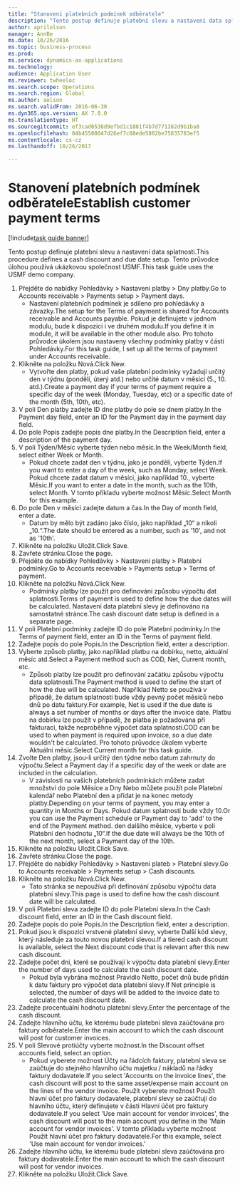 ```yaml
--- 
title: "Stanovení platebních podmínek odběratele"
description: "Tento postup definuje platební slevu a nastavení data splatnosti."
author: aprilolson
manager: AnnBe
ms.date: 10/26/2016
ms.topic: business-process
ms.prod: 
ms.service: dynamics-ax-applications
ms.technology: 
audience: Application User
ms.reviewer: twheeloc
ms.search.scope: Operations
ms.search.region: Global
ms.author: aolson
ms.search.validFrom: 2016-06-30
ms.dyn365.ops.version: AX 7.0.0
ms.translationtype: HT
ms.sourcegitcommit: ef3cad6538d9efbd1c1881f4b7d771382d9b1ba8
ms.openlocfilehash: 04b45508047d26ef7c08ede5862be75835783ef5
ms.contentlocale: cs-cz
ms.lasthandoff: 10/26/2017

---
```

# <a name="establish-customer-payment-terms"></a><span data-ttu-id="b2612-103">Stanovení platebních podmínek odběratele</span><span class="sxs-lookup"><span data-stu-id="b2612-103">Establish customer payment terms</span></span>

[!include[task guide banner](../../includes/task-guide-banner.md)]

<span data-ttu-id="b2612-104">Tento postup definuje platební slevu a nastavení data splatnosti.</span><span class="sxs-lookup"><span data-stu-id="b2612-104">This procedure defines a cash discount and due date setup.</span></span> <span data-ttu-id="b2612-105">Tento průvodce úlohou používá ukázkovou společnost USMF.</span><span class="sxs-lookup"><span data-stu-id="b2612-105">This task guide uses the USMF demo company.</span></span>

1. <span data-ttu-id="b2612-106">Přejděte do nabídky Pohledávky > Nastavení platby > Dny platby.</span><span class="sxs-lookup"><span data-stu-id="b2612-106">Go to Accounts receivable > Payments setup > Payment days.</span></span>
    * <span data-ttu-id="b2612-107">Nastavení platebních podmínek je sdíleno pro pohledávky a závazky.</span><span class="sxs-lookup"><span data-stu-id="b2612-107">The setup for the Terms of payment is shared for Accounts receivable and Accounts payable.</span></span> <span data-ttu-id="b2612-108">Pokud je definujete v jednom modulu, bude k dispozici i ve druhém modulu.</span><span class="sxs-lookup"><span data-stu-id="b2612-108">If you define it in module, it will be available in the other module also.</span></span> <span data-ttu-id="b2612-109">Pro tohoto průvodce úkolem jsou nastaveny všechny podmínky platby v části Pohledávky.</span><span class="sxs-lookup"><span data-stu-id="b2612-109">For this task guide, I set up all the terms of payment under Accounts receivable.</span></span>  
2. <span data-ttu-id="b2612-110">Klikněte na položku Nová.</span><span class="sxs-lookup"><span data-stu-id="b2612-110">Click New.</span></span>
    * <span data-ttu-id="b2612-111">Vytvořte den platby, pokud vaše platební podmínky vyžadují určitý den v týdnu (pondělí, úterý atd.) nebo určité datum v měsíci (5., 10. atd.).</span><span class="sxs-lookup"><span data-stu-id="b2612-111">Create a payment day if your terms of payment require a specific day of the week (Monday, Tuesday, etc) or a specific date of the month (5th, 10th, etc).</span></span>  
3. <span data-ttu-id="b2612-112">V poli Den platby zadejte ID dne platby do pole se dnem platby.</span><span class="sxs-lookup"><span data-stu-id="b2612-112">In the Payment day field, enter an ID for the Payment day in the payment day field.</span></span>
4. <span data-ttu-id="b2612-113">Do pole Popis zadejte popis dne platby.</span><span class="sxs-lookup"><span data-stu-id="b2612-113">In the Description field, enter a description of the payment day.</span></span>
5. <span data-ttu-id="b2612-114">V poli Týden/Měsíc vyberte týden nebo měsíc.</span><span class="sxs-lookup"><span data-stu-id="b2612-114">In the Week/Month field, select either Week or Month.</span></span>
    * <span data-ttu-id="b2612-115">Pokud chcete zadat den v týdnu, jako je pondělí, vyberte Týden.</span><span class="sxs-lookup"><span data-stu-id="b2612-115">If you want to enter a day of the week, such as Monday, select Week.</span></span> <span data-ttu-id="b2612-116">Pokud chcete zadat datum v měsíci, jako například 10., vyberte Měsíc.</span><span class="sxs-lookup"><span data-stu-id="b2612-116">If you want to enter a date in the month, such as the 10th, select Month.</span></span> <span data-ttu-id="b2612-117">V tomto příkladu vyberte možnost Měsíc.</span><span class="sxs-lookup"><span data-stu-id="b2612-117">Select Month for this example.</span></span>  
6. <span data-ttu-id="b2612-118">Do pole Den v měsíci zadejte datum a čas.</span><span class="sxs-lookup"><span data-stu-id="b2612-118">In the Day of month field, enter a date.</span></span>
    * <span data-ttu-id="b2612-119">Datum by mělo být zadáno jako číslo, jako například „10“ a nikoli „10.“.</span><span class="sxs-lookup"><span data-stu-id="b2612-119">The date should be entered as a number, such as '10', and not as '10th'.</span></span>  
7. <span data-ttu-id="b2612-120">Klikněte na položku Uložit.</span><span class="sxs-lookup"><span data-stu-id="b2612-120">Click Save.</span></span>
8. <span data-ttu-id="b2612-121">Zavřete stránku.</span><span class="sxs-lookup"><span data-stu-id="b2612-121">Close the page.</span></span>
9. <span data-ttu-id="b2612-122">Přejděte do nabídky Pohledávky > Nastavení platby > Platební podmínky.</span><span class="sxs-lookup"><span data-stu-id="b2612-122">Go to Accounts receivable > Payments setup > Terms of payment.</span></span>
10. <span data-ttu-id="b2612-123">Klikněte na položku Nová.</span><span class="sxs-lookup"><span data-stu-id="b2612-123">Click New.</span></span>
    * <span data-ttu-id="b2612-124">Podmínky platby lze použít pro definování způsobu výpočtu dat splatnosti.</span><span class="sxs-lookup"><span data-stu-id="b2612-124">Terms of payment is used to define how the due dates will be calculated.</span></span> <span data-ttu-id="b2612-125">Nastavení data platební slevy je definováno na samostatné stránce.</span><span class="sxs-lookup"><span data-stu-id="b2612-125">The cash discount date setup is defined in a separate page.</span></span>  
11. <span data-ttu-id="b2612-126">V poli Platební podmínky zadejte ID do pole Platební podmínky.</span><span class="sxs-lookup"><span data-stu-id="b2612-126">In the Terms of payment field, enter an ID in the Terms of payment field.</span></span>
12. <span data-ttu-id="b2612-127">Zadejte popis do pole Popis.</span><span class="sxs-lookup"><span data-stu-id="b2612-127">In the Description field, enter a description.</span></span>
13. <span data-ttu-id="b2612-128">Vyberte způsob platby, jako například platbu na dobírku, netto, aktuální měsíc atd.</span><span class="sxs-lookup"><span data-stu-id="b2612-128">Select a Payment method such as COD, Net, Current month, etc.</span></span>
    * <span data-ttu-id="b2612-129">Způsob platby lze použít pro definování začátku způsobu výpočtu data splatnosti.</span><span class="sxs-lookup"><span data-stu-id="b2612-129">The Payment method is used to define the start of how the due will be calculated.</span></span>  <span data-ttu-id="b2612-130">Například Netto se používá v případě, že datum splatnosti bude vždy pevný počet měsíců nebo dnů po datu faktury.</span><span class="sxs-lookup"><span data-stu-id="b2612-130">For example, Net is used if the due date is always a set number of months or days after the invoice date.</span></span> <span data-ttu-id="b2612-131">Platbu na dobírku lze použít v případě, že platba je požadována při fakturaci, takže neproběhne výpočet data splatnosti.</span><span class="sxs-lookup"><span data-stu-id="b2612-131">COD can be used to when payment is required upon invoice, so a due date wouldn't be calculated.</span></span> <span data-ttu-id="b2612-132">Pro tohoto průvodce úkolem vyberte Aktuální měsíc.</span><span class="sxs-lookup"><span data-stu-id="b2612-132">Select Current month for this task guide.</span></span>  
14. <span data-ttu-id="b2612-133">Zvolte Den platby, jsou-li určitý den týdne nebo datum zahrnuty do výpočtu.</span><span class="sxs-lookup"><span data-stu-id="b2612-133">Select a Payment day if a specific day of the  week or date are included in the calculation.</span></span>
    * <span data-ttu-id="b2612-134">V závislosti na vašich platebních podmínkách můžete zadat množství do pole Měsíce a Dny Nebo můžete použít pole Platební kalendář nebo Platební den a přidat je na konec metody platby.</span><span class="sxs-lookup"><span data-stu-id="b2612-134">Depending on your terms of payment, you may enter a quantity in Months or Days.</span></span> <span data-ttu-id="b2612-135">Pokud datum splatnosti bude vždy 10.</span><span class="sxs-lookup"><span data-stu-id="b2612-135">Or you can use the Payment schedule or Payment day to 'add' to the end of the Payment method.</span></span> <span data-ttu-id="b2612-136">den dalšího měsíce, vyberte v poli Platební den hodnotu „10“.</span><span class="sxs-lookup"><span data-stu-id="b2612-136">If the due date will always be the 10th of the next month, select a Payment day of the 10th.</span></span>  
15. <span data-ttu-id="b2612-137">Klikněte na položku Uložit.</span><span class="sxs-lookup"><span data-stu-id="b2612-137">Click Save.</span></span>
16. <span data-ttu-id="b2612-138">Zavřete stránku.</span><span class="sxs-lookup"><span data-stu-id="b2612-138">Close the page.</span></span>
17. <span data-ttu-id="b2612-139">Přejděte do nabídky Pohledávky > Nastavení plateb > Platební slevy.</span><span class="sxs-lookup"><span data-stu-id="b2612-139">Go to Accounts receivable > Payments setup > Cash discounts.</span></span>
18. <span data-ttu-id="b2612-140">Klikněte na položku Nová.</span><span class="sxs-lookup"><span data-stu-id="b2612-140">Click New.</span></span>
    * <span data-ttu-id="b2612-141">Tato stránka se nepoužívá při definování způsobu výpočtu data platební slevy.</span><span class="sxs-lookup"><span data-stu-id="b2612-141">This page is used to define how the cash discount date will be calculated.</span></span>  
19. <span data-ttu-id="b2612-142">V poli Platební sleva zadejte ID do pole Platební sleva.</span><span class="sxs-lookup"><span data-stu-id="b2612-142">In the Cash discount field, enter an ID in the Cash discount field.</span></span>
20. <span data-ttu-id="b2612-143">Zadejte popis do pole Popis.</span><span class="sxs-lookup"><span data-stu-id="b2612-143">In the Description field, enter a description.</span></span>
21. <span data-ttu-id="b2612-144">Pokud jsou k dispozici vrstvené platební slevy, vyberte Další kód slevy, který následuje za touto novou platební slevou.</span><span class="sxs-lookup"><span data-stu-id="b2612-144">If a tiered cash discount is available, select the Next discount code that is relevant after this new cash discount.</span></span>
22. <span data-ttu-id="b2612-145">Zadejte počet dní, které se používají k výpočtu data platební slevy.</span><span class="sxs-lookup"><span data-stu-id="b2612-145">Enter the number of days used to calculate the cash discount date.</span></span>
    * <span data-ttu-id="b2612-146">Pokud byla vybrána možnost Pravidlo Netto, počet dnů bude přidán k datu faktury pro výpočet data platební slevy.</span><span class="sxs-lookup"><span data-stu-id="b2612-146">If Net principle is selected, the number of days will be added to the invoice date to calculate the cash discount date.</span></span>  
23. <span data-ttu-id="b2612-147">Zadejte procentuální hodnotu platební slevy.</span><span class="sxs-lookup"><span data-stu-id="b2612-147">Enter the percentage of the cash discount.</span></span>
24. <span data-ttu-id="b2612-148">Zadejte hlavního účtu, ke kterému bude platební sleva zaúčtována pro faktury odběratele.</span><span class="sxs-lookup"><span data-stu-id="b2612-148">Enter the main account to which the cash discount will post for customer invoices.</span></span>
25. <span data-ttu-id="b2612-149">V poli Slevové protiúčty vyberte možnost.</span><span class="sxs-lookup"><span data-stu-id="b2612-149">In the Discount offset accounts field, select an option.</span></span>
    * <span data-ttu-id="b2612-150">Pokud vyberete možnost Účty na řádcích faktury, platební sleva se zaúčtuje do stejného hlavního účtu majetku / nákladů na řádky faktury dodavatele.</span><span class="sxs-lookup"><span data-stu-id="b2612-150">If you select 'Accounts on the invoice lines', the cash discount will post to the same asset/expense main account on the lines of the vendor invoice.</span></span> <span data-ttu-id="b2612-151">Použít vyberete možnost Použít hlavní účet pro faktury dodavatele, platební slevy se zaúčtují do hlavního účtu, který definujete v části Hlavní účet pro faktury dodavatele.</span><span class="sxs-lookup"><span data-stu-id="b2612-151">If you select 'Use main account for vendor invoices', the cash discount will post to the main account you define in the 'Main account for vendor invoices'.</span></span> <span data-ttu-id="b2612-152">V tomto příkladu vyberte možnost Použít hlavní účet pro faktury dodavatele.</span><span class="sxs-lookup"><span data-stu-id="b2612-152">For this example, select 'Use main account for vendor invoices.'</span></span>  
26. <span data-ttu-id="b2612-153">Zadejte hlavního účtu, ke kterému bude platební sleva zaúčtována pro faktury dodavatele.</span><span class="sxs-lookup"><span data-stu-id="b2612-153">Enter the main account to which the cash discount will post for vendor invoices.</span></span>
27. <span data-ttu-id="b2612-154">Klikněte na položku Uložit.</span><span class="sxs-lookup"><span data-stu-id="b2612-154">Click Save.</span></span>


